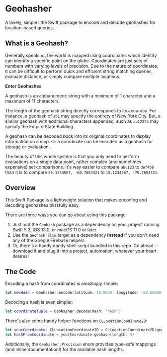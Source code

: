# Geohasher

A lovely, simple little Swift package to encode and decode geohashes for location-based queries.

## What is a Geohash?
Generally speaking, the world is mapped using coordinates which identify can identify a specific point on the globe. Coordinates are just sets of numbers with varying levels of precision. Due to the nature of coordinates, it can be difficult to perform quick and efficient string matching queries, evaluate distance, or simply compare multiple locations.

**Enter Geohashes**

A geohash is an alphanumeric string with a minimum of 1 character and a maximum of 11 characters. 

The length of the geohash string directly corresponds to its accuracy. For instance, a geohash of `ab1` may specify the entirety of New York City. But, a similar geohash with additional characters appended, such as `ab12345` may specify the Empire State Building.

A geohash can be decoded *back* into its original coordinates to display information on a map. Or a coordinate can be encoded as a geohash for storage or evaluation.

The beauty of this whole system is that you only need to perform evaluations on a single data point, rather complex (and sometimes expensive) set comparisons. It's way easier to compare `abc123` to `def456` than it is to compare `35.1234567, -60.7654321` to `15.1234567, -70.7654321`.

## Overview
This Swift Package is a lightweight solution that makes encoding and decoding geohashes blissfully easy.

There are three ways you can go about using this package:

 1. Just add the `Geohash` package as a dependency on your project running Swift 5.3, iOS 13.0, or macOS 11.0 or later.
 2. Use the `Geohash Slim`  target as a dependency **instead** if you don't need any of the Google Firebase helpers.
 3. Or, there's a handy dandy shell script bundled in this repo. Go ahead -- download it and plug it into a project, automation, whatever your heart desires!

## The Code
Encoding a hash from coordinates is amazingly simple:

```swift
let newHash = Geohasher.encode(latitude: 10.0000, longitude: -50.00000, length: 5)
```

Decoding a hash is even simpler:

```swift
let coordinateTuple = Geohasher.decode(hash: "hA5h")
```

There's also some handy helper functions on `CLLocationCoodinate2D`:

```swift
let yourCoordinate: CLLocationCoordinate2D = CLLocationCoordinate2D(geohash: "hA5h")
let hashFromCoordinate = yourCoordinate.geohash(length: 4)
```

Additionally, the `Geohasher.Precision` enum provides type-safe mappings (and inline documentation!) for the available hash lengths.
